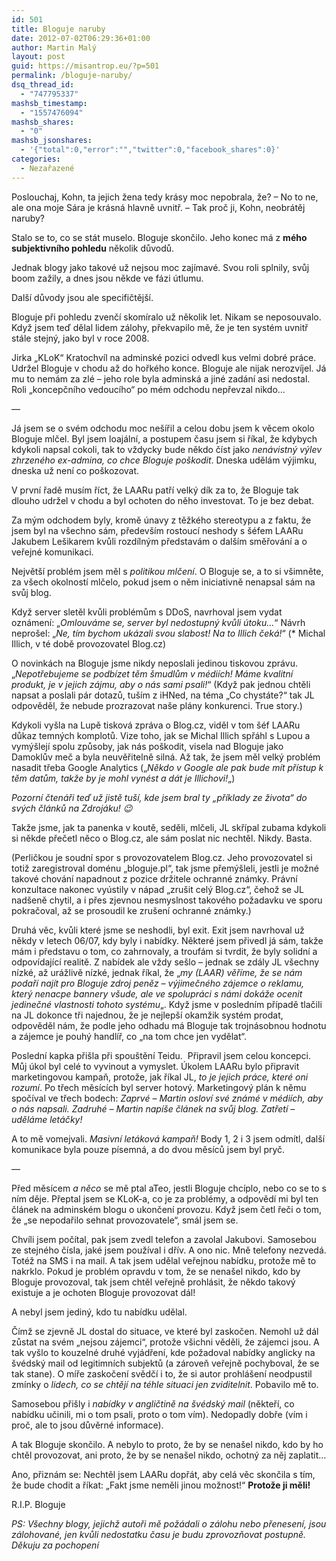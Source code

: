 ```yaml
---
id: 501
title: Bloguje naruby
date: 2012-07-02T06:29:36+01:00
author: Martin Malý
layout: post
guid: https://misantrop.eu/?p=501
permalink: /bloguje-naruby/
dsq_thread_id:
  - "747795337"
mashsb_timestamp:
  - "1557476094"
mashsb_shares:
  - "0"
mashsb_jsonshares:
  - '{"total":0,"error":"","twitter":0,"facebook_shares":0}'
categories:
  - Nezařazené
---
```

Poslouchaj, Kohn, ta jejich žena tedy krásy moc nepobrala, že? &#8211; No to ne, ale ona moje Sára je krásná hlavně uvnitř. &#8211; Tak proč ji, Kohn, neobrátěj naruby?

<!--more-->

Stalo se to, co se stát muselo. Bloguje skončilo. Jeho konec má z **mého subjektivního pohledu** několik důvodů.

Jednak blogy jako takové už nejsou moc zajímavé. Svou roli splnily, svůj boom zažily, a dnes jsou někde ve fázi útlumu.

Další důvody jsou ale specifičtější.

Bloguje při pohledu zvenčí skomíralo už několik let. Nikam se neposouvalo. Když jsem teď dělal lidem zálohy, překvapilo mě, že je ten systém uvnitř stále stejný, jako byl v roce 2008.

Jirka &#8222;KLoK&#8220; Kratochvíl na adminské pozici odvedl kus velmi dobré práce. Udržel Bloguje v chodu až do hořkého konce. Bloguje ale nijak nerozvíjel. Já mu to nemám za zlé &#8211; jeho role byla adminská a jiné zadání asi nedostal. Roli &#8222;koncepčního vedoucího&#8220; po mém odchodu nepřevzal nikdo&#8230;

&#8212;

Já jsem se o svém odchodu moc nešířil a celou dobu jsem k věcem okolo Bloguje mlčel. Byl jsem loajální, a postupem času jsem si říkal, že kdybych kdykoli napsal cokoli, tak to vždycky bude někdo číst jako _nenávistný výlev zhrzeného ex-admina, co chce Bloguje poškodit_. Dneska udělám výjimku, dneska už není co poškozovat.

V první řadě musím říct, že LAARu patří velký dík za to, že Bloguje tak dlouho udržel v chodu a byl ochoten do něho investovat. To je bez debat.

Za mým odchodem byly, kromě únavy z těžkého stereotypu a z faktu, že jsem byl na všechno sám, především rostoucí neshody s šéfem LAARu Jakubem Lešikarem kvůli rozdílným představám o dalším směřování a o veřejné komunikaci.

Největší problém jsem měl s _politikou mlčení_. O Bloguje se, a to si všimněte, za všech okolností mlčelo, pokud jsem o něm iniciativně nenapsal sám na svůj blog.

Když server sletěl kvůli problémům s DDoS, navrhoval jsem vydat oznámení: &#8222;_Omlouváme se, server byl nedostupný kvůli útoku&#8230;_&#8220; Návrh neprošel: &#8222;_Ne, tím bychom ukázali svou slabost! Na to Illich čeká!_&#8220; (* Michal Illich, v té době provozovatel Blog.cz)

O novinkách na Bloguje jsme nikdy neposlali jedinou tiskovou zprávu. &#8222;_Nepotřebujeme se podbízet těm šmudlům v médiích! Máme kvalitní produkt, je v jejich zájmu, aby o nás sami psali!_&#8220; (Když pak jednou chtěli napsat a poslali pár dotazů, tuším z iHNed, na téma &#8222;Co chystáte?&#8220; tak JL odpověděl, že nebude prozrazovat naše plány konkurenci. True story.)

Kdykoli vyšla na Lupě tisková zpráva o Blog.cz, viděl v tom šéf LAARu důkaz temných komplotů. Vize toho, jak se Michal Illich spřáhl s Lupou a vymýšlejí spolu způsoby, jak nás poškodit, visela nad Bloguje jako Damoklův meč a byla neuvěřitelně silná. Až tak, že jsem měl velký problém nasadit třeba Google Analytics (&#8222;_Někdo v Google ale pak bude mít přístup k těm datům, takže by je mohl vynést a dát je Illichovi!_&#8222;)

_Pozorní čtenáři teď už jistě tuší, kde jsem bral ty &#8222;příklady ze života&#8220; do svých článků na Zdrojáku! 😉_

Takže jsme, jak ta panenka v koutě, seděli, mlčeli, JL skřípal zubama kdykoli si někde přečetl něco o Blog.cz, ale sám poslat nic nechtěl. Nikdy. Basta.

(Perličkou je soudní spor s provozovatelem Blog.cz. Jeho provozovatel si totiž zaregistroval doménu &#8222;bloguje.pl&#8220;, tak jsme přemýšleli, jestli je možné takové chování napadnout z pozice držitele ochranné známky. Právní konzultace nakonec vyústily v nápad &#8222;zrušit celý Blog.cz&#8220;, čehož se JL nadšeně chytil, a i přes zjevnou nesmyslnost takového požadavku ve sporu pokračoval, až se prosoudil ke zrušení ochranné známky.)

Druhá věc, kvůli které jsme se neshodli, byl exit. Exit jsem navrhoval už někdy v letech 06/07, kdy byly i nabídky. Některé jsem přivedl já sám, takže mám i představu o tom, co zahrnovaly, a troufám si tvrdit, že byly solidní a odpovídající realitě. Z nabídek ale vždy sešlo &#8211; jednak se zdály JL všechny nízké, až urážlivě nízké, jednak říkal, že &#8222;_my (LAAR) věříme, že se nám podaří najít pro Bloguje zdroj peněz &#8211; výjimečného zájemce o reklamu, který nenacpe bannery všude, ale ve spolupráci s námi dokáže ocenit jedinečné vlastnosti tohoto systému_&#8222;. Když jsme v posledním případě tlačili na JL dokonce tři najednou, že je nejlepší okamžik systém prodat, odpověděl nám, že podle jeho odhadu má Bloguje tak trojnásobnou hodnotu a zájemce je pouhý handlíř, co &#8222;na tom chce jen vydělat&#8220;.

Poslední kapka přišla při spouštění Teidu.  Připravil jsem celou koncepci. Můj úkol byl celé to vyvinout a vymyslet. Úkolem LAARu bylo připravit marketingovou kampaň, protože, jak říkal JL, _to je jejich práce, které oni rozumí_. Po třech měsících byl server hotový. Marketingový plán k němu spočíval ve třech bodech: _Zaprvé &#8211; Martin osloví své známé v médiích, aby o nás napsali. Zadruhé &#8211; Martin napíše článek na svůj blog. Zatřetí &#8211; uděláme letáčky!_

A to mě vomejvali. _Masivní letáková kampaň!_ Body 1, 2 i 3 jsem odmítl, další komunikace byla pouze písemná, a do dvou měsíců jsem byl pryč.

&#8212;

Před měsícem _a něco_ se mě ptal aTeo, jestli Bloguje chcíplo, nebo co se to s ním děje. Přeptal jsem se KLoK-a, co je za problémy, a odpovědí mi byl ten článek na adminském blogu o ukončení provozu. Když jsem četl řeči o tom, že &#8222;se nepodařilo sehnat provozovatele&#8220;, smál jsem se.

Chvíli jsem počítal, pak jsem zvedl telefon a zavolal Jakubovi. Samosebou ze stejného čísla, jaké jsem používal i dřív. A ono nic. Mně telefony nezvedá. Totéž na SMS i na mail. A tak jsem udělal veřejnou nabídku, protože mě to nakrklo. Pokud je problém opravdu v tom, že se nenašel nikdo, kdo by Bloguje provozoval, tak jsem chtěl veřejně prohlásit, že někdo takový existuje a je ochoten Bloguje provozovat dál!

A nebyl jsem jediný, kdo tu nabídku udělal.

Čímž se zjevně JL dostal do situace, ve které byl zaskočen. Nemohl už dál zůstat na svém &#8222;nejsou zájemci&#8220;, protože všichni věděli, že zájemci jsou. A tak vyšlo to kouzelné druhé vyjádření, kde požadoval nabídky anglicky na švédský mail od legitimních subjektů (a zároveň veřejně pochyboval, že se tak stane). O míře zaskočení svědčí i to, že si autor prohlášení neodpustil zmínky o _lidech, co se chtějí na téhle situaci jen zviditelnit_. Pobavilo mě to.

Samosebou přišly i _nabídky v angličtině na švédský mail_ (někteří, co nabídku učinili, mi o tom psali, proto o tom vím). Nedopadly dobře (vím i proč, ale to jsou důvěrné informace).

A tak Bloguje skončilo. A nebylo to proto, že by se nenašel nikdo, kdo by ho chtěl provozovat, ani proto, že by se nenašel nikdo, ochotný za něj zaplatit&#8230;

Ano, přiznám se: Nechtěl jsem LAARu dopřát, aby celá věc skončila s tím, že bude chodit a říkat: &#8222;Fakt jsme neměli jinou možnost!&#8220; **Protože ji měli!**

R.I.P. Bloguje

_PS: Všechny blogy, jejichž autoři mě požádali o zálohu nebo přenesení, jsou zálohované, jen kvůli nedostatku času je budu zprovozňovat postupně. Děkuju za pochopení_